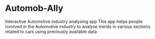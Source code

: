 # Automob-Ally
Interactive Automotive industry analysing app
This app helps people involved in the Automotive industry to analyse trends in various sections related to cars using previously available data
